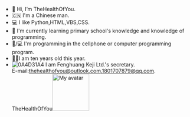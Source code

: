 - 👋 Hi, I’m TheHealthOfYou.
- 🇨🇳 I'm a Chinese man.
- 💻 I like Python,HTML,VBS,CSS.
- 🌱 I'm currently learning primary school's knowledge and knowledge of programming.
- 📱/💻 I'm programming in the cellphone or computer programming program.
- 👦🏻I am ten years old this year.
- ![0A4D31A4](https://user-images.githubusercontent.com/103227656/184528741-aaa8d0d2-2710-490f-a690-2ed85f999e01.png)
I am Fenghuang Keji Ltd.'s secretary.<br/>
E-mail:thehealthofyou@outlook.com,1801707879@qq.com.<br/>
TheHealthOfYou<img alt="My avatar" src="https://avatars.githubusercontent.com/u/103227656?v=4" width=100 heght=100/>
<!---
TheHealthOfYou/TheHealthOfYou is a ✨ special ✨ repository because its `README.md` (this file) appears on your GitHub profile.
You can click the Preview link to take a look at your changes.
--->
